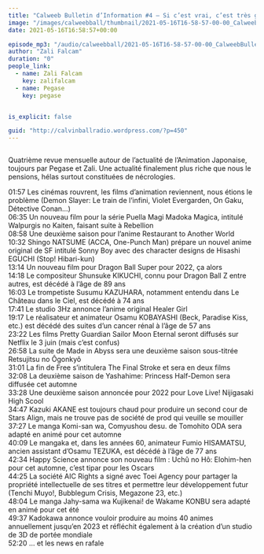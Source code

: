 ```yaml
---
title: "Calweeb Bulletin d’Information #4 – Si c’est vrai, c’est très grave"
image: "/images/calweebball/thumbnail/2021-05-16T16-58-57-00-00_CalweebBulletindInformation4Sicestvraicesttrsgrave.jpg"
date: 2021-05-16T16:58:57+00:00

episode_mp3: "/audio/calweebball/2021-05-16T16-58-57-00-00_CalweebBulletindInformation4Sicestvraicesttrsgrave.mp3"
author: "Zali Falcam"
duration: "0"
people_link: 
  - name: Zali Falcam
    key: zalifalcam
  - name: Pegase
    key: pegase


is_explicit: false

guid: "http://calvinballradio.wordpress.com/?p=450"
---
```


<PodcastHeader/>

<!-- ECRIRE LA DESCRIPTION DE L'EPISODE SOUS CETTE LIGNE -->

 
<a href="" rel="nofollow"></a>
 



<img src="/resources/calweebball/2021-05-16T16-58-57-00-00_CalweebBulletindInformation4Sicestvraicesttrsgrave/vignette.png" alt="">



<p>Quatrième revue mensuelle autour de l’actualité de l’Animation Japonaise, toujours par Pegase et Zali. Une actualité finalement plus riche que nous le pensions, hélas surtout constituées de nécrologies.</p>



<p>01:57 Les cinémas rouvrent, les films d’animation reviennent, nous étions le problème (Demon Slayer: Le train de l’infini, Violet Evergarden, On Gaku, Détective Conan…)<br>06:35 Un nouveau film pour la série Puella Magi Madoka Magica, intitulé Walpurgis no Kaiten, faisant suite à Rebellion<br>08:58 Une deuxième saison pour l’anime Restaurant to Another World<br>10:32 Shingo NATSUME (ACCA, One-Punch Man) prépare un nouvel anime original de SF intitulé Sonny Boy avec des character designs de Hisashi EGUCHI (Stop! Hibari-kun)<br>13:14 Un nouveau film pour Dragon Ball Super pour 2022, ça alors<br>14:18 Le compositeur Shunsuke KIKUCHI, connu pour Dragon Ball Z entre autres, est décédé à l’âge de 89 ans<br>16:03 Le trompetiste Susumu KAZUHARA, notamment entendu dans Le Château dans le Ciel, est décédé à 74 ans<br>17:41 Le studio 3Hz annonce l’anime original Healer Girl<br>19:17 Le réalisateur et animateur Osamu KOBAYASHI (Beck, Paradise Kiss, etc.) est décédé des suites d’un cancer rénal à l’âge de 57 ans<br>23:22 Les films Pretty Guardian Sailor Moon Eternal seront diffusés sur Netflix le 3 juin (mais c’est confus)<br>26:58 La suite de Made in Abyss sera une deuxième saison sous-titrée Retsujitsu no Ôgonkyô<br>31:01 La fin de Free s’intitulera The Final Stroke et sera en deux films<br>32:08 La deuxième saison de Yashahime: Princess Half-Demon sera diffusée cet automne<br>33:28 Une deuxième saison annoncée pour 2022 pour Love Live! Nijigasaki High Scool<br>34:47 Kazuki AKANE est toujours chaud pour produire un second cour de Stars Align, mais ne trouve pas de société de prod qui veuille se mouiller<br>37:27 Le manga Komi-san wa, Comyushou desu. de Tomohito ODA sera adapté en animé pour cet automne<br>40:09 Le mangaka et, dans les années 60, animateur Fumio HISAMATSU, ancien assistant d’Osamu TEZUKA, est décédé à l’âge de 77 ans<br>42:34 Happy Science annonce son nouveau film : Uchû no Hô: Elohim-hen pour cet automne, c’est tipar pour les Oscars<br>44:25 La société AIC Rights a signé avec Toei Agency pour partager la propriété intellectuelle de ses titres et permettre leur développement futur (Tenchi Muyo!, Bubblegum Crisis, Megazone 23, etc.)<br>48:04 Le manga Jahy-sama wa Kujikenai! de Wakame KONBU sera adapté en animé pour cet été<br>49:37 Kadokawa annonce vouloir produire au moins 40 animes annuellement jusqu’en 2023 et réfléchit également à la création d’un studio de 3D de portée mondiale<br>52:20 … et les news en rafale</p>


